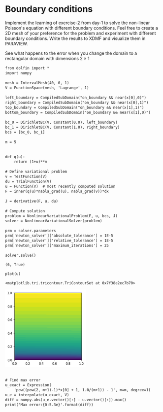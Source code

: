 # Boundary conditions

Implement the learning of exercise-2 from day-1 to solve the non-linear Poisson's equation with different boundary conditions. Feel free to create a 2D mesh of your preference for the problem and experiment with different boundary conditions. Write the results to XDMF and visualize them in PARAVIEW.

See what happens to the error when you change the domain to a rectangular domain with dimensions $2 \times 1$


```
from dolfin import *
import numpy

mesh = IntervalMesh(40, 0, 1)
V = FunctionSpace(mesh, 'Lagrange', 1)

left_boundary = CompiledSubDomain("on_boundary && near(x[0],0)")
right_boundary = CompiledSubDomain("on_boundary && near(x[0],1)")
top_boundary = CompiledSubDomain("on_boundary && near(x[1],1)")
bottom_boundary = CompiledSubDomain("on_boundary && near(x[1],0)")

bc_0 = DirichletBC(V, Constant(0.0), left_boundary)
bc_1 = DirichletBC(V, Constant(1.0), right_boundary)
bcs = [bc_0, bc_1]

m = 5


def q(u):
    return (1+u)**m

# Define variational problem
v = TestFunction(V)
du = TrialFunction(V)
u = Function(V)  # most recently computed solution
F = inner(q(u)*nabla_grad(u), nabla_grad(v))*dx

J = derivative(F, u, du)

# Compute solution
problem = NonlinearVariationalProblem(F, u, bcs, J)
solver = NonlinearVariationalSolver(problem)

prm = solver.parameters
prm['newton_solver']['absolute_tolerance'] = 1E-5
prm['newton_solver']['relative_tolerance'] = 1E-5
prm['newton_solver']['maximum_iterations'] = 25

solver.solve()

```




    (6, True)




```
plot(u)
```




    <matplotlib.tri.tricontour.TriContourSet at 0x7f38e2ec7b70>




    
![png](2_boundary_conditions_files/2_boundary_conditions_2_1.png)
    



```

# Find max error
u_exact = Expression(
    'pow((pow(2, m+1)-1)*x[0] + 1, 1.0/(m+1)) - 1', m=m, degree=1)
u_e = interpolate(u_exact, V)
diff = numpy.abs(u_e.vector()[:] - u.vector()[:]).max()
print('Max error:{0:5.3e}'.format(diff))
```
